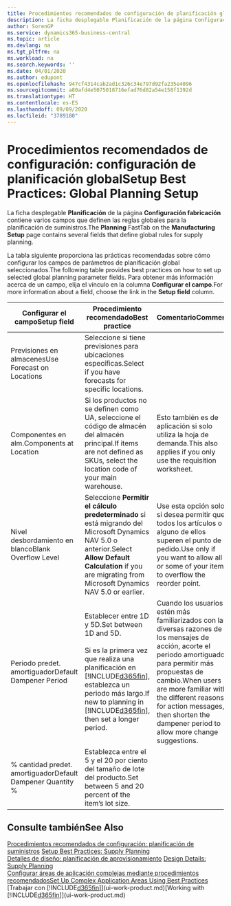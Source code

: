 ```yaml
---
title: Procedimientos recomendados de configuración de planificación global | Documentos de Microsoft
description: La ficha desplegable Planificación de la página Configuración fabricación contiene varios campos que definen las reglas globales para la planificación de suministros.
author: SorenGP
ms.service: dynamics365-business-central
ms.topic: article
ms.devlang: na
ms.tgt_pltfrm: na
ms.workload: na
ms.search.keywords: ''
ms.date: 04/01/2020
ms.author: edupont
ms.openlocfilehash: 947cf4314cab2ad1c326c34e797d92fa235e4096
ms.sourcegitcommit: a80afd4e5075018716efad76d82a54e158f1392d
ms.translationtype: HT
ms.contentlocale: es-ES
ms.lasthandoff: 09/09/2020
ms.locfileid: "3789180"
---
```

# <a name="setup-best-practices-global-planning-setup"></a><span data-ttu-id="e735a-103">Procedimientos recomendados de configuración: configuración de planificación global</span><span class="sxs-lookup"><span data-stu-id="e735a-103">Setup Best Practices: Global Planning Setup</span></span>
<span data-ttu-id="e735a-104">La ficha desplegable **Planificación** de la página **Configuración fabricación** contiene varios campos que definen las reglas globales para la planificación de suministros.</span><span class="sxs-lookup"><span data-stu-id="e735a-104">The **Planning** FastTab on the **Manufacturing Setup** page contains several fields that define global rules for supply planning.</span></span>  

 <span data-ttu-id="e735a-105">La tabla siguiente proporciona las prácticas recomendadas sobre cómo configurar los campos de parámetros de planificación global seleccionados.</span><span class="sxs-lookup"><span data-stu-id="e735a-105">The following table provides best practices on how to set up selected global planning parameter fields.</span></span> <span data-ttu-id="e735a-106">Para obtener más información acerca de un campo, elija el vínculo en la columna **Configurar el campo**.</span><span class="sxs-lookup"><span data-stu-id="e735a-106">For more information about a field, choose the link in the **Setup field** column.</span></span>  

|<span data-ttu-id="e735a-107">Configurar el campo</span><span class="sxs-lookup"><span data-stu-id="e735a-107">Setup field</span></span>|<span data-ttu-id="e735a-108">Procedimiento recomendado</span><span class="sxs-lookup"><span data-stu-id="e735a-108">Best practice</span></span>|<span data-ttu-id="e735a-109">Comentario</span><span class="sxs-lookup"><span data-stu-id="e735a-109">Comment</span></span>|  
|-----------------|-------------------|-------------|  
|<span data-ttu-id="e735a-110">Previsiones en almacenes</span><span class="sxs-lookup"><span data-stu-id="e735a-110">Use Forecast on Locations</span></span>|<span data-ttu-id="e735a-111">Seleccione si tiene previsiones para ubicaciones específicas.</span><span class="sxs-lookup"><span data-stu-id="e735a-111">Select if you have forecasts for specific locations.</span></span>||  
|<span data-ttu-id="e735a-112">Componentes en alm.</span><span class="sxs-lookup"><span data-stu-id="e735a-112">Components at Location</span></span>|<span data-ttu-id="e735a-113">Si los productos no se definen como UA, seleccione el código de almacén del almacén principal.</span><span class="sxs-lookup"><span data-stu-id="e735a-113">If items are not defined as SKUs, select the location code of your main warehouse.</span></span>|<span data-ttu-id="e735a-114">Esto también es de aplicación si solo utiliza la hoja de demanda.</span><span class="sxs-lookup"><span data-stu-id="e735a-114">This also applies if you only use the requisition worksheet.</span></span>|  
|<span data-ttu-id="e735a-115">Nivel desbordamiento en blanco</span><span class="sxs-lookup"><span data-stu-id="e735a-115">Blank Overflow Level</span></span>|<span data-ttu-id="e735a-116">Seleccione **Permitir el cálculo predeterminado** si está migrando del Microsoft Dynamics NAV 5.0 o anterior.</span><span class="sxs-lookup"><span data-stu-id="e735a-116">Select **Allow Default Calculation** if you are migrating from Microsoft Dynamics NAV 5.0 or earlier.</span></span>|<span data-ttu-id="e735a-117">Use esta opción solo si desea permitir que todos los artículos o alguno de ellos superen el punto de pedido.</span><span class="sxs-lookup"><span data-stu-id="e735a-117">Use only if you want to allow all or some of your items to overflow the reorder point.</span></span>|  
|<span data-ttu-id="e735a-118">Periodo predet. amortiguador</span><span class="sxs-lookup"><span data-stu-id="e735a-118">Default Dampener Period</span></span>|<span data-ttu-id="e735a-119">Establecer entre 1D y 5D.</span><span class="sxs-lookup"><span data-stu-id="e735a-119">Set between 1D and 5D.</span></span><br /><br /> <span data-ttu-id="e735a-120">Si es la primera vez que realiza una planificación en [!INCLUDE[d365fin](includes/d365fin_md.md)], establezca un periodo más largo.</span><span class="sxs-lookup"><span data-stu-id="e735a-120">If new to planning in [!INCLUDE[d365fin](includes/d365fin_md.md)], then set a longer period.</span></span>|<span data-ttu-id="e735a-121">Cuando los usuarios estén más familiarizados con las diversas razones de los mensajes de acción, acorte el periodo amortiguador para permitir más propuestas de cambio.</span><span class="sxs-lookup"><span data-stu-id="e735a-121">When users are more familiar with the different reasons for action messages, then shorten the dampener period to allow more change suggestions.</span></span>|  
|<span data-ttu-id="e735a-122">% cantidad predet. amortiguador</span><span class="sxs-lookup"><span data-stu-id="e735a-122">Default Dampener Quantity %</span></span>|<span data-ttu-id="e735a-123">Establezca entre el 5 y el 20 por ciento del tamaño de lote del producto.</span><span class="sxs-lookup"><span data-stu-id="e735a-123">Set between 5 and 20 percent of the item’s lot size.</span></span>||  

## <a name="see-also"></a><span data-ttu-id="e735a-124">Consulte también</span><span class="sxs-lookup"><span data-stu-id="e735a-124">See Also</span></span>  
 <span data-ttu-id="e735a-125">[Procedimientos recomendados de configuración: planificación de suministros](setup-best-practices-supply-planning.md) </span><span class="sxs-lookup"><span data-stu-id="e735a-125">[Setup Best Practices: Supply Planning](setup-best-practices-supply-planning.md) </span></span>  
 <span data-ttu-id="e735a-126">[Detalles de diseño: planificación de aprovisionamiento](design-details-supply-planning.md) </span><span class="sxs-lookup"><span data-stu-id="e735a-126">[Design Details: Supply Planning](design-details-supply-planning.md) </span></span>  
 [<span data-ttu-id="e735a-127">Configurar áreas de aplicación complejas mediante procedimientos recomendados</span><span class="sxs-lookup"><span data-stu-id="e735a-127">Set Up Complex Application Areas Using Best Practices</span></span>](set-up-complex-application-areas-using-best-practices.md)  
 <span data-ttu-id="e735a-128">[Trabajar con [!INCLUDE[d365fin](includes/d365fin_md.md)]](ui-work-product.md)</span><span class="sxs-lookup"><span data-stu-id="e735a-128">[Working with [!INCLUDE[d365fin](includes/d365fin_md.md)]](ui-work-product.md)</span></span>
